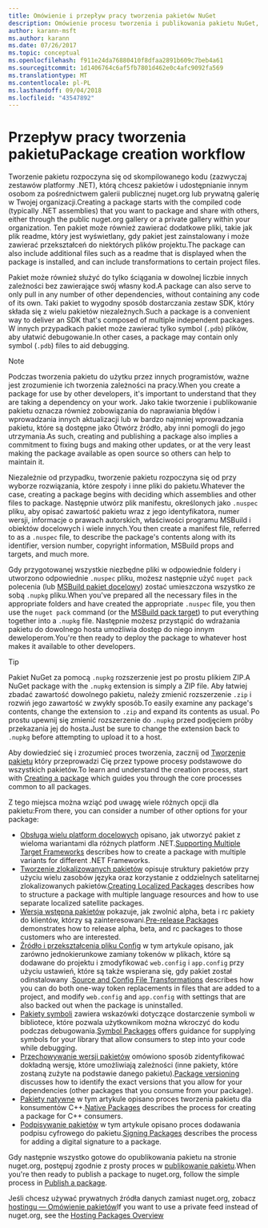 ```yaml
---
title: Omówienie i przepływ pracy tworzenia pakietów NuGet
description: Omówienie procesu tworzenia i publikowania pakietu NuGet, wraz z łączami do innych określonych części procesu.
author: karann-msft
ms.author: karann
ms.date: 07/26/2017
ms.topic: conceptual
ms.openlocfilehash: f911e24da76880410f8dfaa2891b609c7beb4a61
ms.sourcegitcommit: 1d1406764c6af5fb7801d462e0c4afc9092fa569
ms.translationtype: MT
ms.contentlocale: pl-PL
ms.lasthandoff: 09/04/2018
ms.locfileid: "43547892"
---
```

# <a name="package-creation-workflow"></a><span data-ttu-id="3124e-103">Przepływ pracy tworzenia pakietu</span><span class="sxs-lookup"><span data-stu-id="3124e-103">Package creation workflow</span></span>

<span data-ttu-id="3124e-104">Tworzenie pakietu rozpoczyna się od skompilowanego kodu (zazwyczaj zestawów platformy .NET), którą chcesz pakietów i udostępnianie innym osobom za pośrednictwem galerii publicznej nuget.org lub prywatną galerię w Twojej organizacji.</span><span class="sxs-lookup"><span data-stu-id="3124e-104">Creating a package starts with the compiled code (typically .NET assemblies) that you want to package and share with others, either through the public nuget.org gallery or a private gallery within your organization.</span></span> <span data-ttu-id="3124e-105">Ten pakiet może również zawierać dodatkowe pliki, takie jak plik readme, który jest wyświetlany, gdy pakiet jest zainstalowany i może zawierać przekształceń do niektórych plików projektu.</span><span class="sxs-lookup"><span data-stu-id="3124e-105">The package can also include additional files such as a readme that is displayed when the package is installed, and can include transformations to certain project files.</span></span>

<span data-ttu-id="3124e-106">Pakiet może również służyć do tylko ściągania w dowolnej liczbie innych zależności bez zawierające swój własny kod.</span><span class="sxs-lookup"><span data-stu-id="3124e-106">A package can also serve to only pull in any number of other dependencies, without containing any code of its own.</span></span> <span data-ttu-id="3124e-107">Taki pakiet to wygodny sposób dostarczania zestaw SDK, który składa się z wielu pakietów niezależnych.</span><span class="sxs-lookup"><span data-stu-id="3124e-107">Such a package is a convenient way to deliver an SDK that's composed of multiple independent packages.</span></span> <span data-ttu-id="3124e-108">W innych przypadkach pakiet może zawierać tylko symbol (`.pdb`) plików, aby ułatwić debugowanie.</span><span class="sxs-lookup"><span data-stu-id="3124e-108">In other cases, a package may contain only symbol (`.pdb`) files to aid debugging.</span></span>

> [!Note]
> <span data-ttu-id="3124e-109">Podczas tworzenia pakietu do użytku przez innych programistów, ważne jest zrozumienie ich tworzenia zależności na pracy.</span><span class="sxs-lookup"><span data-stu-id="3124e-109">When you create a package for use by other developers, it's important to understand that they are taking a dependency on your work.</span></span> <span data-ttu-id="3124e-110">Jako takie tworzenie i publikowanie pakietu oznacza również zobowiązania do naprawiania błędów i wprowadzania innych aktualizacji lub w bardzo najmniej wprowadzania pakietu, które są dostępne jako Otwórz źródło, aby inni pomogli do jego utrzymania.</span><span class="sxs-lookup"><span data-stu-id="3124e-110">As such, creating and publishing a package also implies a commitment to fixing bugs and making other updates, or at the very least making the package available as open source so others can help to maintain it.</span></span>

<span data-ttu-id="3124e-111">Niezależnie od przypadku, tworzenie pakietu rozpoczyna się od przy wyborze rozwiązania, które zespoły i inne pliki do pakietu.</span><span class="sxs-lookup"><span data-stu-id="3124e-111">Whatever the case, creating a package begins with deciding which assemblies and other files to package.</span></span> <span data-ttu-id="3124e-112">Następnie utwórz plik manifestu, określonych jako `.nuspec` pliku, aby opisać zawartość pakietu wraz z jego identyfikatora, numer wersji, informacje o prawach autorskich, właściwości programu MSBuild i obiektów docelowych i wiele innych.</span><span class="sxs-lookup"><span data-stu-id="3124e-112">You then create a manifest file, referred to as a `.nuspec` file, to describe the package's contents along with its identifier, version number, copyright information, MSBuild props and targets, and much more.</span></span>

<span data-ttu-id="3124e-113">Gdy przygotowanej wszystkie niezbędne pliki w odpowiednie foldery i utworzono odpowiednie `.nuspec` pliku, możesz następnie użyć `nuget pack` polecenia (lub [MSBuild pakiet docelowy](../reference/msbuild-targets.md)) zostać umieszczona wszystko ze sobą `.nupkg` pliku.</span><span class="sxs-lookup"><span data-stu-id="3124e-113">When you've prepared all the necessary files in the appropriate folders and have created the appropriate `.nuspec` file, you then use the `nuget pack` command (or the [MSBuild pack target](../reference/msbuild-targets.md)) to put everything together into a `.nupkg` file.</span></span> <span data-ttu-id="3124e-114">Następnie możesz przystąpić do wdrażania pakietu do dowolnego hosta umożliwia dostęp do niego innym deweloperom.</span><span class="sxs-lookup"><span data-stu-id="3124e-114">You're then ready to deploy the package to whatever host makes it available to other developers.</span></span>

> [!Tip]
> <span data-ttu-id="3124e-115">Pakiet NuGet za pomocą `.nupkg` rozszerzenie jest po prostu plikiem ZIP.</span><span class="sxs-lookup"><span data-stu-id="3124e-115">A NuGet package with the `.nupkg` extension is simply a ZIP file.</span></span> <span data-ttu-id="3124e-116">Aby łatwiej zbadać zawartość dowolnego pakietu, należy zmienić rozszerzenie `.zip` i rozwiń jego zawartość w zwykły sposób.</span><span class="sxs-lookup"><span data-stu-id="3124e-116">To easily examine any package's contents, change the extension to `.zip` and expand its contents as usual.</span></span> <span data-ttu-id="3124e-117">Po prostu upewnij się zmienić rozszerzenie do `.nupkg` przed podjęciem próby przekazania jej do hosta.</span><span class="sxs-lookup"><span data-stu-id="3124e-117">Just be sure to change the extension back to `.nupkg` before attempting to upload it to a host.</span></span>

<span data-ttu-id="3124e-118">Aby dowiedzieć się i zrozumieć proces tworzenia, zacznij od [Tworzenie pakietu](../create-packages/creating-a-package.md) który przeprowadzi Cię przez typowe procesy podstawowe do wszystkich pakietów.</span><span class="sxs-lookup"><span data-stu-id="3124e-118">To learn and understand the creation process, start with [Creating a package](../create-packages/creating-a-package.md) which guides you through the core processes common to all packages.</span></span>

<span data-ttu-id="3124e-119">Z tego miejsca można wziąć pod uwagę wiele różnych opcji dla pakietu:</span><span class="sxs-lookup"><span data-stu-id="3124e-119">From there, you can consider a number of other options for your package:</span></span>

- <span data-ttu-id="3124e-120">[Obsługa wielu platform docelowych](../create-packages/supporting-multiple-target-frameworks.md) opisano, jak utworzyć pakiet z wieloma wariantami dla różnych platform .NET.</span><span class="sxs-lookup"><span data-stu-id="3124e-120">[Supporting Multiple Target Frameworks](../create-packages/supporting-multiple-target-frameworks.md) describes how to create a package with multiple variants for different .NET Frameworks.</span></span>
- <span data-ttu-id="3124e-121">[Tworzenie zlokalizowanych pakietów](../create-packages/creating-localized-packages.md) opisuje struktury pakietów przy użyciu wielu zasobów języka oraz korzystanie z oddzielnych satelitarnej zlokalizowanych pakietów.</span><span class="sxs-lookup"><span data-stu-id="3124e-121">[Creating Localized Packages](../create-packages/creating-localized-packages.md) describes how to structure a package with multiple language resources and how to use separate localized satellite packages.</span></span>
- <span data-ttu-id="3124e-122">[Wersja wstępna pakietów](../create-packages/prerelease-packages.md) pokazuje, jak zwolnić alpha, beta i rc pakiety do klientów, którzy są zainteresowani.</span><span class="sxs-lookup"><span data-stu-id="3124e-122">[Pre-release Packages](../create-packages/prerelease-packages.md) demonstrates how to release alpha, beta, and rc packages to those customers who are interested.</span></span>
- <span data-ttu-id="3124e-123">[Źródło i przekształcenia pliku Config](../create-packages/source-and-config-file-transformations.md) w tym artykule opisano, jak zarówno jednokierunkowe zamiany tokenów w plikach, które są dodawane do projektu i zmodyfikować `web.config` i `app.config` przy użyciu ustawień, które są także wspierana się, gdy pakiet został odinstalowany .</span><span class="sxs-lookup"><span data-stu-id="3124e-123">[Source and Config File Transformations](../create-packages/source-and-config-file-transformations.md) describes how you can do both one-way token replacements in files that are added to a project, and modify `web.config` and `app.config` with settings that are also backed out when the package is uninstalled.</span></span>
- <span data-ttu-id="3124e-124">[Pakiety symboli](../create-packages/symbol-packages.md) zawiera wskazówki dotyczące dostarczenie symboli w bibliotece, które pozwala użytkownikom można wkroczyć do kodu podczas debugowania.</span><span class="sxs-lookup"><span data-stu-id="3124e-124">[Symbol Packages](../create-packages/symbol-packages.md) offers guidance for supplying symbols for your library that allow consumers to step into your code while debugging.</span></span>
- <span data-ttu-id="3124e-125">[Przechowywanie wersji pakietów](../reference/package-versioning.md) omówiono sposób zidentyfikować dokładną wersję, które umożliwiają zależności (inne pakiety, które zostaną zużyte na podstawie danego pakietu).</span><span class="sxs-lookup"><span data-stu-id="3124e-125">[Package versioning](../reference/package-versioning.md) discusses how to identify the exact versions that you allow for your dependencies (other packages that you consume from your package).</span></span>
- <span data-ttu-id="3124e-126">[Pakiety natywne](../create-packages/native-packages.md) w tym artykule opisano proces tworzenia pakietu dla konsumentów C++.</span><span class="sxs-lookup"><span data-stu-id="3124e-126">[Native Packages](../create-packages/native-packages.md) describes the process for creating a package for C++ consumers.</span></span>
- <span data-ttu-id="3124e-127">[Podpisywanie pakietów](../create-packages/sign-a-package.md) w tym artykule opisano proces dodawania podpisu cyfrowego do pakietu.</span><span class="sxs-lookup"><span data-stu-id="3124e-127">[Signing Packages](../create-packages/sign-a-package.md) describes the process for adding a digital signature to a package.</span></span>

<span data-ttu-id="3124e-128">Gdy następnie wszystko gotowe do opublikowania pakietu na stronie nuget.org, postępuj zgodnie z prosty proces w [publikowanie pakietu](../create-packages/publish-a-package.md).</span><span class="sxs-lookup"><span data-stu-id="3124e-128">When you're then ready to publish a package to nuget.org, follow the simple process in [Publish a package](../create-packages/publish-a-package.md).</span></span>

<span data-ttu-id="3124e-129">Jeśli chcesz używać prywatnych źródła danych zamiast nuget.org, zobacz [hostingu — Omówienie pakietów](../hosting-packages/overview.md)</span><span class="sxs-lookup"><span data-stu-id="3124e-129">If you want to use a private feed instead of nuget.org, see the [Hosting Packages Overview](../hosting-packages/overview.md)</span></span>
